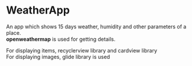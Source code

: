 # WeatherApp
An app which shows 15 days weather, humidity and other parameters of a place. <br/>
**openweathermap** is used for getting details.<br/>

For displaying items, recyclerview library and cardview library <br/>
For displaying images, glide library is used <br/>

